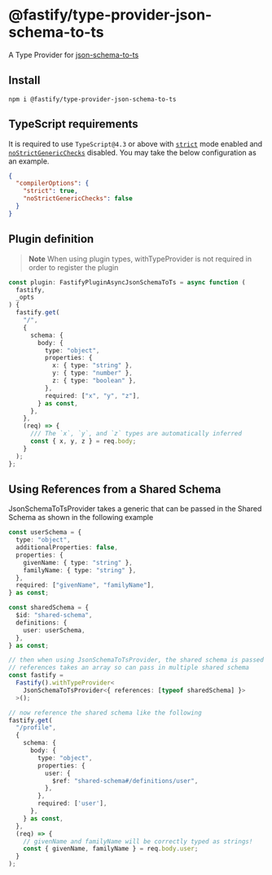 # @fastify/type-provider-json-schema-to-ts

A Type Provider for [json-schema-to-ts](https://github.com/ThomasAribart/json-schema-to-ts)

## Install

```
npm i @fastify/type-provider-json-schema-to-ts
```

## TypeScript requirements

It is required to use `TypeScript@4.3` or above with
[`strict`](https://www.typescriptlang.org/tsconfig#strict)
mode enabled and
[`noStrictGenericChecks`](https://www.typescriptlang.org/tsconfig#noStrictGenericChecks)
disabled. You may take the below configuration as an example.

```json
{
  "compilerOptions": {
    "strict": true,
    "noStrictGenericChecks": false
  }
}
```

## Plugin definition

> **Note**
> When using plugin types, withTypeProvider is not required in order to register the plugin

```ts
const plugin: FastifyPluginAsyncJsonSchemaToTs = async function (
  fastify,
  _opts
) {
  fastify.get(
    "/",
    {
      schema: {
        body: {
          type: "object",
          properties: {
            x: { type: "string" },
            y: { type: "number" },
            z: { type: "boolean" },
          },
          required: ["x", "y", "z"],
        } as const,
      },
    },
    (req) => {
      /// The `x`, `y`, and `z` types are automatically inferred
      const { x, y, z } = req.body;
    }
  );
};
```

## Using References from a Shared Schema

JsonSchemaToTsProvider takes a generic that can be passed in the Shared Schema
as shown in the following example

```ts
const userSchema = {
  type: "object",
  additionalProperties: false,
  properties: {
    givenName: { type: "string" },
    familyName: { type: "string" },
  },
  required: ["givenName", "familyName"],
} as const;

const sharedSchema = {
  $id: "shared-schema",
  definitions: {
    user: userSchema,
  },
} as const;

// then when using JsonSchemaToTsProvider, the shared schema is passed through the generic
// references takes an array so can pass in multiple shared schema
const fastify =
  Fastify().withTypeProvider<
    JsonSchemaToTsProvider<{ references: [typeof sharedSchema] }>
  >();

// now reference the shared schema like the following
fastify.get(
  "/profile",
  {
    schema: {
      body: {
        type: "object",
        properties: {
          user: {
            $ref: "shared-schema#/definitions/user",
          },
        },
        required: ['user'],
      },
    } as const,
  },
  (req) => {
    // givenName and familyName will be correctly typed as strings!
    const { givenName, familyName } = req.body.user;
  }
);
```
